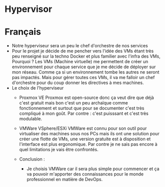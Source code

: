 # Hypervisor
# Français
 - Notre hyperviseur sera un peu le chef d'orchestre de nos services
 - Pour le projet je décide de me pencher vers l'idée des VMs étant très peu renseigné sur la techno Docker et plus familier avec l'infra des VMs, Pourquoi ?
    Les VMs (Machine virtuelle) me permettent de créer un environnement pour chaque service que je me décide de déployer sur mon réseau. Comme ça si un environnement tombe les autres ne seront pas impactés. Mais pour gérer toutes ces VMs, il va me falloir un chef d'orchestre pour du coup donner les directives à mes machines.
 - Le choix de l'hyperviseur
   - Proxmox VE
    Proxmox est open-source donc ça veut dire que déjà c'est gratuit mais bon c'est un peu archaïque comme fonctionnement et surtout que pour se documenter c'est très compliqué à mon goût. Par contre : c'est puisssant et c'est très modulable.
   - VMWare VSphere/ESXi
    VMWare est connu pour son outil pour virtualiser des machines sous nos PCs mais ils ont une solution pour créer une flotte de VMs, une version gratuite est à disposition et l'interface est plus ergonomique. Par contre je ne sais pas encore à quel limitations je vais être confrontés. 

   - Conclusion : 
     - Je choisis VMWare car il sera plus simple pour commencer et ça va pouvoir m'apporter des connaissances pour le monde professionnel en matière de DevOps. 
    
